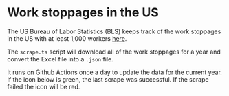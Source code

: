# Work stoppages in the US

The US Bureau of Labor Statistics (BLS) keeps track of the work stoppages in the US with at least 1,000 workers [here](https://www.bls.gov/wsp/data/tables/).

The `scrape.ts` script will download all of the work stoppages for a year and convert the Excel file into a `.json` file.

It runs on Github Actions once a day to update the data for the current year. If the icon below is green, the last scrape was successful. If the scrape failed the icon will be red.